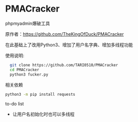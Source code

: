 # PMACracker

phpmyadmin爆破工具

原作者：https://github.com/TheKingOfDuck/PMACracker

在此基础上了改用Python3、增加了用户名字典、增加多线程功能

使用说明: 
```bash
  git clone https://github.com/TARI0510/PMACracker
  cd PMACracker
  python3 fucker.py
```

相关依赖
```bash
python3 -m pip install requests
```

to-do list
+ 让用户名初始化时也可以多线程


